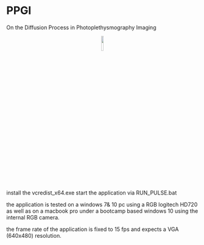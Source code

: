 # PPGI
On the Diffusion Process in Photoplethysmography Imaging

<p align="center"><img width=10% src="https://github.com/partofthestars/PPGI-WebcamDemo
/blob/master/webcam_demo.jpg"></p>

install the vcredist_x64.exe
start the application via RUN_PULSE.bat

the application is tested on a windows 7& 10 pc using a RGB logitech HD720
as well as on a macbook pro under a bootcamp based windows 10 using the
internal RGB camera.

the frame rate of the application is fixed to 15 fps and
expects a VGA (640x480) resolution.
